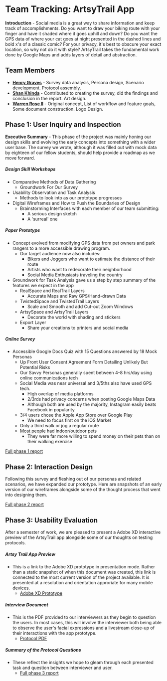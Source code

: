 # Team Tracking: ArtsyTrail App

**Introduction** - Social media is a great way to share information and keep track of accomplishments.  Do you want to draw your biking route with your finger and have it shaded where it goes uphill and down?  Do you want the GPS data of where your cat goes at night presented in the dashed lines and bold x's of a classic comic?  For your privacy, it's best to obscure your exact location, so why not do it with style?  ArtsyTrail takes the fundamental work done by Google Maps and adds layers of detail and abstraction.

## Team Members

* **[Henry Graves](https://usabilityengineering.github.io/uxportfolio-HenryGraves)** - Survey data analysis, Persona design, Scenario development. Protocol assembly.
* **[Shan Khinda](https://usabilityengineering.github.io/)** - Contributed to creating the survey, did the findings and conclusion in the report. Art design.
* **[Warren Rose II](https://usabilityengineering.github.io/uxportfolio-TreeSquirrel84/)** - Original concept, List of workflow and feature goals, Some document construction. Logo Design.

## Phase 1: User Inquiry and Inspection

**Executive Summary** - This phase of the project was mainly honing our design skills and evolving the early concepts into something with a wider user base.  The survey we wrote, although it was filled out with mock data by eighteen of our fellow students, should help provide a roadmap as we move forward.

##### Design Skill Workshops
* Comparative Methods of Data Gathering
     - Groundwork For Our Survey
* Usability Observation and Task Analysis
     - Methods to look into as our prototype progresses
* Digital Wireframes and How to Push the Boundaries of Design
     - Brainstorming Interfaces with each member of our team submitting:
       - A serious design sketch
       - A 'surreal' one

##### Paper Prototype
* Concept evolved from modifying GPS data from pet owners and park rangers to a more accessible drawing program.
     - Our target audience now also includes:
       - Bikers and Joggers who want to estimate the distance of their route
       - Artists who want to redecorate their neighborhood
       - Social Media Enthusiasts traveling the country
* Groundwork for Task Analysis gave us a step by step summary of the features we expect in the app
     - RealSpace and RealTrail Layers
       - Accurate Maps and Raw GPS/Hand-drawn Data
     - TwistedSpace and TwistedTrail Layers
       - Scale and Smooth and add Cut-out Zoom Windows
     - ArtsySpace and ArtsyTrail Layers
       - Decorate the world with shading and stickers
     - Export Layer
       - Share your creations to printers and social media
     
##### Online Survey
* Accessible Google Docs Quiz with 15 Questions answered by 18 Mock Personas
     - Up Front User Consent Agreement Form Detailing Unlikely But Potential Risks
     - Our Savvy Personas generally spent between 4-8 hrs/day using online communications tech
     - Social Media was near universal and 3/5ths also have used GPS tech.
       - High overlap of media platforms
       - 2/3rds had privacy concerns when posting Google Maps Data
       - Although both are used by the majority, Instagram easily beats Facebook in popularity
     - 3/4 users chose the Apple App Store over Google Play
       - We need to focus first on the iOS Market
     - Only a third walk or jog a regular route
     - Most people had indoor/outdoor pets
       - They were far more willing to spend money on their pets than on their walking exercise
       
[Full phase 1 report](phase1/)

## Phase 2: Interaction Design

Following this survey and fleshing out of our personas and related scenarios, we have expanded our prototype.  Here are snapshots of an early version of our wireframes alongside some of the thought process that went into designing them.

[Full phase 2 report](phase2/)

## Phase 3: Usability Evaluation

After a semester of work, we are pleased to present a Adobe XD interactive preview of the ArtsyTrail app alongside some of our thoughts on testing protocols.

#####  Artsy Trail App Preview

* This is a link to the Adobe XD prototype in presentation mode.  Rather than a static snapshot of when this document was created, this link is connected to the most current version of the project available.  It is presented at a resolution and orientation approriate for many mobile devices.
   - [Adobe XD Prototype](https://xd.adobe.com/view/65c822f9-ee6d-4c79-4e19-ac8364a1575f-13f9/?fullscreen&hints=off)

#####  Interview Document

* This is the PDF provided to our interviewers as they begin to question the users.  In most cases, this will involve the interviewer both being able to observe the user's facial expressions and a livestream close-up of their interactions with the app prototype.
    - [Protocol PDF](assets/UX_UI_Protocol_Tracking.pdf)

#####  Summary of the Protocol Questions

* These reflect the insights we hope to gleam through each presented task and question between interviewer and user.
   - [Full phase 3 report](phase3/)

